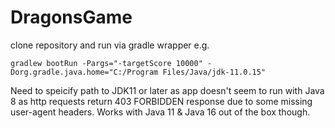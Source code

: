 # DragonsGame

clone repository and run via gradle wrapper e.g.
```
gradlew bootRun -Pargs="-targetScore 10000" -Dorg.gradle.java.home="C:/Program Files/Java/jdk-11.0.15"
```
Need to speicify path to JDK11 or later as app doesn't seem to run with Java 8 as http requests return 403 FORBIDDEN response due to some missing user-agent headers. Works with Java 11 & Java 16
out of the box though.
